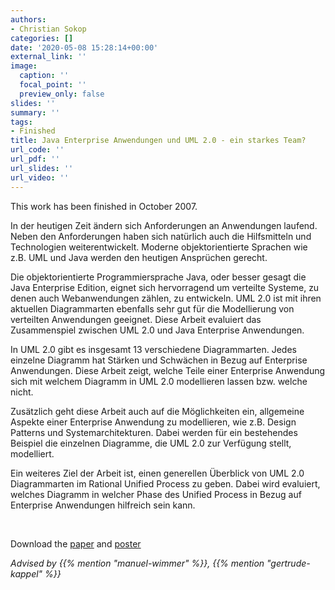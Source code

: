 ```yaml
---
authors:
- Christian Sokop
categories: []
date: '2020-05-08 15:28:14+00:00'
external_link: ''
image:
  caption: ''
  focal_point: ''
  preview_only: false
slides: ''
summary: ''
tags:
- Finished
title: Java Enterprise Anwendungen und UML 2.0 - ein starkes Team?
url_code: ''
url_pdf: ''
url_slides: ''
url_video: ''
---
```


This work has been finished in October 2007.

In der heutigen Zeit ändern sich Anforderungen an Anwendungen laufend. Neben den Anforderungen haben sich natürlich auch die Hilfsmitteln und Technologien weiterentwickelt. Moderne objektorientierte Sprachen wie z.B. UML und Java werden den heutigen Ansprüchen gerecht.

Die objektorientierte Programmiersprache Java, oder besser gesagt die Java Enterprise Edition, eignet sich hervorragend um verteilte Systeme, zu denen auch Webanwendungen zählen, zu entwickeln. UML 2.0 ist mit ihren aktuellen Diagrammarten ebenfalls sehr gut für die Modellierung von verteilten Anwendungen geeignet. Diese Arbeit evaluiert das Zusammenspiel zwischen UML 2.0 und Java Enterprise Anwendungen.

In UML 2.0 gibt es insgesamt 13 verschiedene Diagrammarten. Jedes einzelne Diagramm hat Stärken und Schwächen in Bezug auf Enterprise Anwendungen. Diese Arbeit zeigt, welche Teile einer Enterprise Anwendung sich mit welchem Diagramm in UML 2.0 modellieren lassen bzw. welche nicht.

Zusätzlich geht diese Arbeit auch auf die Möglichkeiten ein, allgemeine Aspekte einer Enterprise Anwendung zu modellieren, wie z.B. Design Patterns und Systemarchitekturen. Dabei werden für ein bestehendes Beispiel die einzelnen Diagramme, die UML 2.0 zur Verfügung stellt, modelliert.

Ein weiteres Ziel der Arbeit ist, einen generellen Überblick von UML 2.0 Diagrammarten im Rational Unified Process zu geben. Dabei wird evaluiert, welches Diagramm in welcher Phase des Unified Process in Bezug auf Enterprise Anwendungen hilfreich sein kann.

&nbsp;

 Download the [paper](https://www.big.tuwien.ac.at/app/uploads/2016/10/Sokop_paper2.pdf) and [poster](https://www.big.tuwien.ac.at/app/uploads/2016/10/Sokop_poster2.pdf)

*Advised by {{% mention "manuel-wimmer" %}}, {{% mention "gertrude-kappel" %}}*